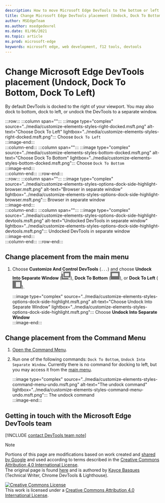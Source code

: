```yaml
---
description: How to move Microsoft Edge DevTools to the bottom or left of your viewport, or to a separate window.
title: Change Microsoft Edge DevTools placement (Undock, Dock To Bottom, Dock To Left)
author: MSEdgeTeam
ms.author: msedgedevrel
ms.date: 01/06/2021
ms.topic: article
ms.prod: microsoft-edge
keywords: microsoft edge, web development, f12 tools, devtools
---
```

<!-- Copyright Kayce Basques 

   Licensed under the Apache License, Version 2.0 (the "License");
   you may not use this file except in compliance with the License.
   You may obtain a copy of the License at

       https://www.apache.org/licenses/LICENSE-2.0

   Unless required by applicable law or agreed to in writing, software
   distributed under the License is distributed on an "AS IS" BASIS,
   WITHOUT WARRANTIES OR CONDITIONS OF ANY KIND, either express or implied.
   See the License for the specific language governing permissions and
   limitations under the License.  -->

# Change Microsoft Edge DevTools placement (Undock, Dock To Bottom, Dock To Left)  

By default DevTools is docked to the right of your viewport.  You may also dock to bottom, dock to left, or undock the DevTools to a separate window.  

:::row:::
   :::column span="":::
      :::image type="complex" source="../media/customize-elements-styles-right-docked.msft.png" alt-text="Choose Dock To Left" lightbox="../media/customize-elements-styles-right-docked.msft.png":::
         Choose `Dock To Left`  
      :::image-end:::  
   :::column-end:::
   :::column span="":::
      :::image type="complex" source="../media/customize-elements-styles-bottom-docked.msft.png" alt-text="Choose Dock To Bottom" lightbox="../media/customize-elements-styles-bottom-docked.msft.png":::
         Choose `Dock To Bottom`  
      :::image-end:::  
   :::column-end:::
:::row-end:::  
:::row:::
   :::column span="":::
      :::image type="complex" source="../media/customize-elements-styles-options-dock-side-highlight-browser.msft.png" alt-text="Browser in separate window" lightbox="../media/customize-elements-styles-options-dock-side-highlight-browser.msft.png":::
         Browser in separate window  
      :::image-end:::  
   :::column-end:::
   :::column span="":::
      :::image type="complex" source="../media/customize-elements-styles-options-dock-side-highlight-devtools.msft.png" alt-text="Undocked DevTools in separate window" lightbox="../media/customize-elements-styles-options-dock-side-highlight-devtools.msft.png":::
         Undocked DevTools in separate window  
      :::image-end:::  
   :::column-end:::
:::row-end:::  

## Change placement from the main menu  

1.  Choose **Customize And Control DevTools** \(`...`\) and choose **Undock Into Separate Window** \(![Undock][ImageUndockIcon]\), **Dock To Bottom** \(![Dock To Bottom][ImageBottomIcon]\), or **Dock To Left** \(![Dock To Left][ImageLeftIcon]\).  
    
    :::image type="complex" source="../media/customize-elements-styles-options-dock-side-highlight.msft.png" alt-text="Choose Undock Into Separate Window" lightbox="../media/customize-elements-styles-options-dock-side-highlight.msft.png":::
       Choose **Undock Into Separate Window**  
    :::image-end:::  
    
## Change placement from the Command Menu  

1.  [Open the Command Menu][DevtoolsCommandMenu].  
1.  Run one of the following commands: `Dock To Bottom`, `Undock Into Separate Window`.  Currently there is no command for docking to left, but you may access it from the [main menu](#change-placement-from-the-main-menu).  
    
    :::image type="complex" source="../media/customize-elements-styles-command-menu-undo.msft.png" alt-text="The undock command" lightbox="../media/customize-elements-styles-command-menu-undo.msft.png":::
       The undock command  
    :::image-end:::  
    
## Getting in touch with the Microsoft Edge DevTools team  

[!INCLUDE [contact DevTools team note](../includes/contact-devtools-team-note.md)]  

<!-- image links -->  

[ImageUndockIcon]: ../media/undock-icon.msft.png  
[ImageBottomIcon]: ../media/bottom-icon.msft.png  
[ImageLeftIcon]: ../media/left-icon.msft.png  

<!-- links -->  

[DevtoolsCommandMenu]: ../command-menu/index.md "Run commands with the Microsoft Edge DevTools Command menu | Microsoft Docs"  

> [!NOTE]
> Portions of this page are modifications based on work created and [shared by Google][GoogleSitePolicies] and used according to terms described in the [Creative Commons Attribution 4.0 International License][CCA4IL].  
> The original page is found [here](https://developers.google.com/web/tools/chrome-devtools/customize/placement) and is authored by [Kayce Basques][KayceBasques] \(Technical Writer, Chrome DevTools \& Lighthouse\).  

[![Creative Commons License][CCby4Image]][CCA4IL]  
This work is licensed under a [Creative Commons Attribution 4.0 International License][CCA4IL].  

[CCA4IL]: https://creativecommons.org/licenses/by/4.0  
[CCby4Image]: https://i.creativecommons.org/l/by/4.0/88x31.png  
[GoogleSitePolicies]: https://developers.google.com/terms/site-policies  
[KayceBasques]: https://developers.google.com/web/resources/contributors/kaycebasques  
